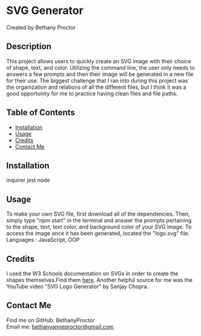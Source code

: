 # SVG Generator
  Created by Bethany Proctor 

  ## Description
  This project allows users to quickly create an SVG image with their choice of shape, text, and color. Utilizing the command line, the user only needs to answers a few prompts and then their image will be generated in a new file for their use. The biggest challenge that I ran into during this project was the organization and relations of all the different files, but I think it was a good opportunity for me to practice having clean files and file paths.

  ## Table of Contents
  * [Installation](#installation)
  * [Usage](#usage)
  * [Credits](#credits)
  * [Contact Me](#contact-me)
  

  ## Installation
  inquirer jest node

  ## Usage
  To make your own SVG file, first download all of the dependencies. Then, simply type "npm start" in the terminal and answer the prompts pertaining to the shape, text, text color, and background color of your SVG image. To access the image once it has been generated, located the "logo.svg" file. 
  </br>
  Languages : JavaScript, OOP

  ## Credits
  I used the W3 Schools documentation on SVGs in order to create the shapes themselves.Find them <a href="w3schools.com/graphics/svg_intro.asp">here</a>.
  Another helpful source for me was the YouTube video "SVG Logo Generator" by Sanjay Chopra. 

  ## Contact Me
  Find me on GitHub: BethanyProctor
  </br>
  Email me: bethanyanneproctor@gmail.com

  
